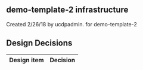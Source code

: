 ## demo-template-2 infrastructure

Created 2/26/18 by ucdpadmin. for demo-template-2


## Design Decisions
| Design item                | Decision|
| :----------------------------------- | :--------------------------------------------------------------------------------|
